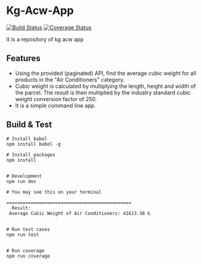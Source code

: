 # Kg-Acw-App

[![Build Status](https://travis-ci.org/harryho/kg-acw-app.svg?branch=master)](https://travis-ci.org/harryho/kg-acw-app)
[![Coverage Status](https://coveralls.io/repos/github/harryho/kg-acw-app/badge.svg?branch=master)](https://coveralls.io/github/harryho/kg-acw-app?branch=master)

It is a repository of kg acw app

## Features

* Using the provided (paginated) API, find the average cubic weight for all products in the "Air Conditioners" category.
* Cubic weight is calculated by multiplying the length, height and width of the parcel. The result is then multiplied by the industry standard cubic weight conversion factor of 250.
* It is a simple command line app. 


## Build & Test

```
# Install babel
npm install babel -g

# Install packages
npm install


# Development
npm run dev

# You may see this on your terminal

==============================================
  Result:
 Average Cubic Weight of Air Conditioners: 41613.38 G


# Run test cases
npm run test


# Run coverage
npm run coverage



